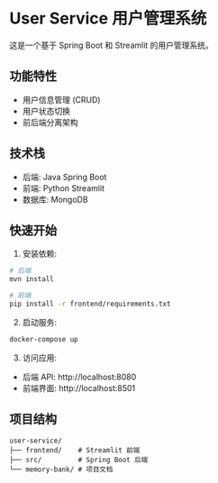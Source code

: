 # User Service 用户管理系统

这是一个基于 Spring Boot 和 Streamlit 的用户管理系统。

## 功能特性
- 用户信息管理 (CRUD)
- 用户状态切换
- 前后端分离架构

## 技术栈
- 后端: Java Spring Boot
- 前端: Python Streamlit
- 数据库: MongoDB

## 快速开始
1. 安装依赖:
```bash
# 后端
mvn install

# 前端
pip install -r frontend/requirements.txt
```

2. 启动服务:
```bash
docker-compose up
```

3. 访问应用:
- 后端 API: http://localhost:8080
- 前端界面: http://localhost:8501

## 项目结构
```
user-service/
├── frontend/    # Streamlit 前端
├── src/         # Spring Boot 后端
└── memory-bank/ # 项目文档
